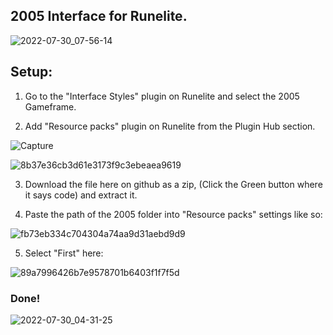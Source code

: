 ## 2005 Interface for Runelite.
![2022-07-30_07-56-14](https://user-images.githubusercontent.com/104665265/181876933-db2fa8f3-0f45-4d29-bf0b-1783588808f5.png)









## Setup: 

1. Go to the "Interface Styles" plugin on Runelite and select the 2005 Gameframe.


2. Add "Resource packs" plugin on Runelite from the Plugin Hub section. 

![Capture](https://user-images.githubusercontent.com/104665265/181866292-5040da40-74b8-4539-9894-599cacb82bb2.PNG)

![8b37e36cb3d61e3173f9c3ebeaea9619](https://user-images.githubusercontent.com/104665265/181866340-7d73d3a4-9b9b-42dc-9c14-0e80ca1ec0a0.png)

3. Download the file here on github as a zip, (Click the Green button where it says code) and extract it.

4. Paste the path of the 2005 folder into "Resource packs" settings like so: 

![fb73eb334c704304a74aa9d31aebd9d9](https://user-images.githubusercontent.com/104665265/181867508-4c1d53bb-ff18-4450-9e05-f222e7d7f23e.png)


5. Select "First" here: 

![89a7996426b7e9578701b6403f1f7f5d](https://user-images.githubusercontent.com/104665265/181866143-a81bef27-2329-4a6f-8a1d-e4ca0c13b899.png)

### Done! 

![2022-07-30_04-31-25](https://user-images.githubusercontent.com/104665265/181866903-d638b5a6-6fde-4ca5-a563-6d4816ebc27d.png)
